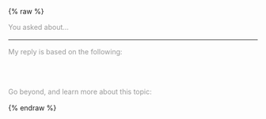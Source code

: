 ---
---

{% raw %}
<style>
  .btn-group * {
    box-shadow: none !important;
  }
  #reload-btn {
    margin-left: 0.5em;
  }
  .phrase {
    font-size: .875rem;
    line-height: 1.2;
    margin: 1rem auto;
    color: #999;
  }
  .miso-list {
    --miso-list-item-height: 7rem;
    --miso-list-item-gap: 0.65rem;
    --miso-list-description-lines: 3;
  }
</style>
<section>
  <miso-ask>
    <miso-query></miso-query>
  </miso-ask>
</section>
<section>
  <miso-ask visible-when="ready">
    <div class="phrase">You asked about...</div>
    <miso-question></miso-question>
    <miso-answer></miso-answer>
    <miso-feedback></miso-feedback>
    <hr>
    <div class="phrase">My reply is based on the following:</div>
    <miso-sources></miso-sources>
    <div class="phrase" style="margin-top: 4rem;">Go beyond, and learn more about this topic:</div>
    <miso-related-resources></miso-related-resources>
  </miso-ask>
</section>
<script>
const misocmd = window.misocmd || (window.misocmd = []);
misocmd.push(() => {
  MisoClient.plugins.use('std:ui');
  const client = new MisoClient('...');
  const ask = client.ui.ask;
  ask.useSource(window.helpers.api);
});
</script>
{% endraw %}
